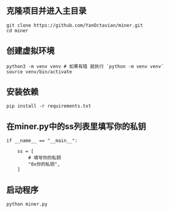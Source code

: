 ## 克隆项目并进入主目录
```angular2html
git clone https://github.com/YanOctavian/miner.git
cd miner
```

## 创建虚拟环境
```angular2html
python3 -m venv venv # 如果有错 就执行 `python -m venv venv`
source venv/bin/activate

```
## 安装依赖
```
pip install -r requirements.txt
```

## 在miner.py中的ss列表里填写你的私钥
```
if __name__ == "__main__":

    ss = [
        # 填写你的私钥
        "0x你的私钥",
    ]
```

## 启动程序
```angular2html
python miner.py
```